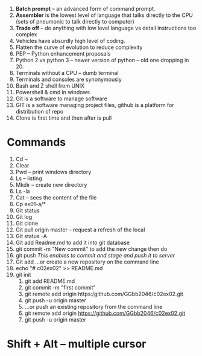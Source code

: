 1. **Batch prompt** – an advanced form of command prompt.
2. **Assembler** is the lowest level of language that talks directly to the CPU (sets of pneumonic to talk directly to computer)
3. **Trade off** – do anything with low level language vs detail instructions too complex
4.	Vehicles have absurdly high level of coding.
5.	Flatten the curve of evolution to reduce complexity
6.	PEP – Python enhancement proposals
7.	Python 2 vs python 3 – newer version of python – old one dropping in 20.
8.	Terminals without a CPU – dumb terminal
9.	Terminals and consoles are synonymously
10.	Bash and Z shell from UNIX
11.	Powershell & cmd in windows
12. Git is a software to manage software 
13.	GIT is a software managing project files, github is a platform for distribution of repo 
14.	Clone is first time and then after is pull

# Commands 
1. Cd ~ 
2. Clear
3. Pwd – print windows directory
4. Ls – listing
5. Mkdir – create new directory
6. Ls -la	
7. Cat – sees the content of the file
8. Cp ex01-a/*
9. Git status
10. Git log
11. Git clone
12. Git pull origin master – request a refresh of the local
13. Git status -A
14. Git add Readme.md to add it into git database
15. git commit -m "New commit" to add the new change then do 
16. git push
*This enables to commit and stage and push it to server*
17.	Git add …or create a new repository on the command line
18. echo "# c02ex02" >> README.md
19. git init
    1.  git add README.md
    2.  git commit -m "first commit"
    3.  git remote add origin https:/github.com/GGbb2046/c02ex02.git
    4.  git push -u origin master
    5.  …or push an existing repository from the command line
    6. git remote add origin https://github.com/GGbb2046/c02ex02.git
    7. git push -u origin master
    

# Shift + Alt – multiple cursor